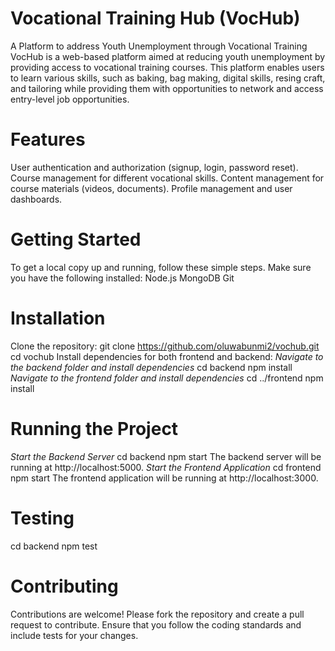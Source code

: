 # Vocational Training Hub (VocHub)
A Platform to address Youth Unemployment through Vocational Training
VocHub is a web-based platform aimed at reducing youth unemployment by providing access to vocational training courses. 
This platform enables users to learn various skills, such as baking, bag making, digital skills, resing craft, and tailoring while providing them with opportunities to network and access entry-level job opportunities.

# Features
User authentication and authorization (signup, login, password reset).
Course management for different vocational skills.
Content management for course materials (videos, documents).
Profile management and user dashboards.

# Getting Started
To get a local copy up and running, follow these simple steps.
Make sure you have the following installed:
Node.js
MongoDB
Git

# Installation
Clone the repository:
git clone https://github.com/oluwabunmi2/vochub.git
cd vochub
Install dependencies for both frontend and backend:
*Navigate to the backend folder and install dependencies*
cd backend
npm install
*Navigate to the frontend folder and install dependencies*
cd ../frontend
npm install

# Running the Project
*Start the Backend Server*
cd backend
npm start
The backend server will be running at http://localhost:5000.
*Start the Frontend Application*
cd frontend
npm start
The frontend application will be running at http://localhost:3000.

# Testing
cd backend
npm test

# Contributing
Contributions are welcome! Please fork the repository and create a pull request to contribute. Ensure that you follow the coding standards and include tests for your changes.

